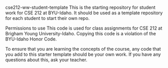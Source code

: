 cse212-ww-student-template
This is the starting repository for student work for CSE 212 at BYU-Idaho. It should be used as a template repository for each student to start their own repo.

Permissions to use
This code is used for class assignments for CSE 212 at Brigham Young University-Idaho. Copying this code is a violation of the BYU-Idaho Honor Code.

To ensure that you are learning the concepts of the course, any code that you add to this starter template should be your own work. If you have any questions about this, ask your teacher.